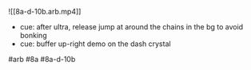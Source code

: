 

![[8a-d-10b.arb.mp4]]

* cue: after ultra, release jump at around the chains in the bg to avoid bonking
* cue: buffer up-right demo on the dash crystal

#arb #8a #8a-d-10b

